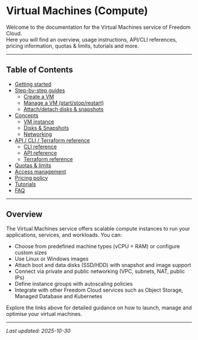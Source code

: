# Virtual Machines (Compute)

Welcome to the documentation for the Virtual Machines service of Freedom Cloud.  
Here you will find an overview, usage instructions, API/CLI references, pricing information, quotas & limits, tutorials and more.

---

##  Table of Contents

- [Getting started](quickstart.md)  
- [Step-by-step guides](operations/create-vm.md)  
  - [Create a VM](operations/create-vm.md)  
  - [Manage a VM (start/stop/restart)](operations/manage-vm.md)  
  - [Attach/detach disks & snapshots](operations/disks.md)  
- [Concepts](concepts/vm-instance.md)  
  - [VM instance](concepts/vm-instance.md)  
  - [Disks & Snapshots](concepts/disks-snapshots.md)  
  - [Networking](concepts/networking.md)  
- [API / CLI / Terraform reference](cli-ref/instance.md)  
  - [CLI reference](cli-ref/instance.md)  
  - [API reference](api-ref/instance.md)  
  - [Terraform reference](terraform-ref/instance.md)  
- [Quotas & limits](quotas-limits.md)  
- [Access management](access-management.md)  
- [Pricing policy](pricing.md)  
- [Tutorials](tutorials.md)  
- [FAQ](faq.md)  

---

##  Overview

The Virtual Machines service offers scalable compute instances to run your applications, services, and workloads. You can:

- Choose from predefined machine types (vCPU + RAM) or configure custom sizes  
- Use Linux or Windows images  
- Attach boot and data disks (SSD/HDD) with snapshot and image support  
- Connect via private and public networking (VPC, subnets, NAT, public IPs)  
- Define instance groups with autoscaling policies  
- Integrate with other Freedom Cloud services such as Object Storage, Managed Database and Kubernetes  

Explore the links above for detailed guidance on how to launch, manage and optimise your virtual machines.

---

*Last updated: 2025-10-30*
